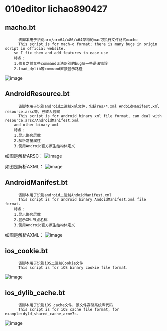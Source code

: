 # 010editor  lichao890427

## macho.bt
		  该脚本用于识别arm/arm64/x86/x64架构的mac可执行文件格式macho
		  This script is for mach-o format; there is many bugs in origin script in official website,
		so I fix them and add features to ease use
		特点：
		1.修复之前某些command无法识别的bug及一些语法错误
		2.load_dylib等command直接显示路径
![image](https://github.com/lichao890427/personal_script/blob/master/010Editor_Script/screenshots/macho_ext.png)

## AndroidResource.bt
		  该脚本用于识别android二进制xml文件，包括res/*.xml AndoidManifest.xml resource.arsc等，已收入官网
		  This script is for android binary xml file format, can deal with resource.arsc/AndroidManifest.xml
		and other binary xml
		特点：
		1.显示嵌套层数
		2.解析常量属性
		3.使用Android官方原生结构体定义

如图是解析ARSC：
![image](https://github.com/lichao890427/personal_script/blob/master/010Editor_Script/screenshots/arsc.png)

如图是解析AXML：
![image](https://github.com/lichao890427/personal_script/blob/master/010Editor_Script/screenshots/axml.png)

## AndroidManifest.bt
		  该脚本用于识别android二进制AndoidManifest.xml
		  This script is for android binary AndoidManifest.xml file format.
		特点：
		1.显示嵌套层数
		2.显示XML节点名称
		3.使用Android官方原生结构体定义

如图是解析AXML：
![image](https://github.com/lichao890427/personal_script/blob/master/010Editor_Script/screenshots/axml2.png)

## ios_cookie.bt
		  该脚本用于识别iOS二进制Cookie文件
		  This script is for iOS binary cookie file format.
![image](https://github.com/lichao890427/personal_script/blob/master/010Editor_Script/screenshots/ios_binary_cookie.png)

## ios_dylib_cache.bt
		  该脚本用于识别iOS cache文件，该文件存储系统库代码
		  This script is for iOS cache file format, for example:dyld_shared_cache_armv7s.
![image](https://github.com/lichao890427/personal_script/blob/master/010Editor_Script/screenshots/ios_cache.png)

